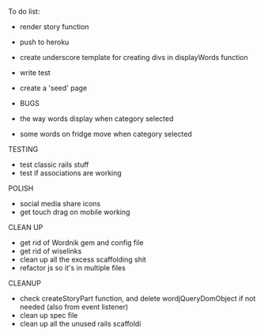 To do list:

- render story function
- push to heroku
- create underscore template for creating divs in displayWords function
- write test
- create a 'seed' page

- BUGS
- the way words display when category selected
- some words on fridge move when category selected

TESTING
- test classic rails stuff
- test if associations are working

POLISH
- social media share icons
- get touch drag on mobile working

CLEAN UP 
- get rid of Wordnik gem and config file
- get rid of wiselinks
- clean up all the excess scaffolding shit
- refactor js so it's in multiple files


CLEANUP
- check createStoryPart function, and delete wordjQueryDomObject if not needed (also from event listener)
- clean up spec file
- clean up all the unused rails scaffoldi